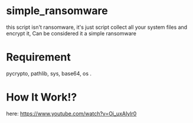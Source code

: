 # simple_ransomware
this script isn't ransomware, it's just script collect all your system files and encrypt it, Can be considered it a simple ransomware

# Requirement
pycrypto,
pathlib,
sys,
base64,
os .
# How It Work!?
here: https://www.youtube.com/watch?v=Oi_uxAIylr0
